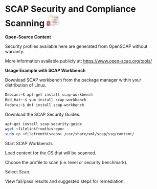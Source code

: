 # SCAP Security and Compliance Scanning <img title="Open-Source" alt="Open-Source" width="40px" src="https://raw.githubusercontent.com/github/explore/master/collections/tools-for-open-source/tools-for-open-source.png"/>

**Open-Source Content**

Security profiles available here are generated from OpenSCAP without warranty.

More information available publicly at: https://www.open-scap.org/tools/

**Usage Example with SCAP Workbench**

Download SCAP workbench from the package manager within your distribution of Linux.

```bash
Debian:~$ apt-get install scap-workbench
Red_Hat:~$ yum install scap-workbench
Fedora:~$ dnf install scap-workbench
```
Download the SCAP Security Guides.

```bash
apt-get install scap-security-guide
wget <filelinkfromthisrepo>
sudo cp <filefromthisrepo> /usr/share/xml/scap/ssg/content/
```
Start SCAP Workbench.

Load content for the OS that will be scanned.

Choose the profile to scan (i.e. level or security benchmark).

Select Scan.

View fail/pass results and suggested steps for remediation. 
